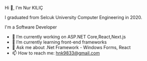 Hi 👋, I'm Nur KILIÇ

I graduated from Selcuk University Computer Engineering in 2020.

I'm a Software Developer

- 🔭 I’m currently working on ASP.NET Core,React,Next.js
- 🌱 I’m currently learning front-end frameworks
- 💬 Ask me about .Net Framework - Windows Forms, React
- 📫 How to reach me: hnk9833@gmail.com
